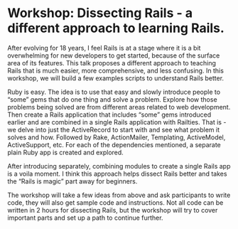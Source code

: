 # Workshop: Dissecting Rails - a different approach to learning Rails.

After evolving for 18 years, I feel Rails is at a stage where it is a bit overwhelming for new developers to get started, because of the surface area of its features. This talk proposes a different approach to teaching Rails that is much easier, more comprehensive, and less confusing. In this workshop, we will build a few examples scripts to understand Rails better.

Ruby is easy. The idea is to use that easy and slowly introduce people to “some” gems that do one thing and solve a problem. Explore how those problems being solved are from different areas related to web development. Then create a Rails application that includes “some” gems introduced earlier and are combined in a single Rails application with Railties. That is - we delve into just the ActiveRecord to start with and see what problem it solves and how. Followed by Rake, ActionMailer, Templating, ActiveModel, ActiveSupport, etc. For each of the dependencies mentioned, a separate plain Ruby app is created and explored.

After introducing separately, combining modules to create a single Rails app is a voila moment. I think this approach helps dissect Rails better and takes the “Rails is magic” part away for beginners.

The workshop will take a few ideas from above and ask participants to write code, they will also get sample code and instructions. Not all code can be written in 2 hours for dissecting Rails, but the workshop will try to cover important parts and set up a path to continue further.